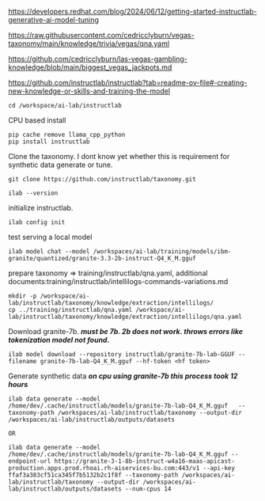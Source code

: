 

https://developers.redhat.com/blog/2024/06/12/getting-started-instructlab-generative-ai-model-tuning

https://raw.githubusercontent.com/cedricclyburn/vegas-taxonomy/main/knowledge/trivia/vegas/qna.yaml

https://github.com/cedricclyburn/las-vegas-gambling-knowledge/blob/main/biggest_vegas_jackpots.md

https://github.com/instructlab/instructlab?tab=readme-ov-file#-creating-new-knowledge-or-skills-and-training-the-model




```
cd /workspace/ai-lab/instructlab
```

CPU based install
```
pip cache remove llama_cpp_python
pip install instructlab

```

Clone the taxonomy. I dont know yet whether this is requirement for synthetic data generate or tune. 
```
git clone https://github.com/instructlab/taxonomy.git
```


```
ilab --version

```

initialize instructlab.
```
ilab config init
```

test serving a local model
```
ilab model chat --model /workspaces/ai-lab/training/models/ibm-granite/quantized/granite-3.3-2b-instruct-Q4_K_M.gguf
```

prepare taxonomy => training/instructlab/qna.yaml, additional documents:training/instructlab/intellilogs-commands-variations.md 
```
mkdir -p /workspace/ai-lab/instructlab/taxonomy/knowledge/extraction/intellilogs/
cp ../training/instructlab/qna.yaml /workspace/ai-lab/instructlab/taxonomy/knowledge/extraction/intellilogs/qna.yaml
```

Download granite-7b. ***must be 7b. 2b does not work. throws errors like tokenization model not found.***
```
ilab model download --repository instructlab/granite-7b-lab-GGUF --filename granite-7b-lab-Q4_K_M.gguf --hf-token <hf token>
```
Generate synthetic data ***on cpu using granite-7b this process took 12 hours***
```
ilab data generate --model /home/dev/.cache/instructlab/models/granite-7b-lab-Q4_K_M.gguf   --taxonomy-path /workspaces/ai-lab/instructlab/taxonomy --output-dir /workspaces/ai-lab/instructlab/outputs/datasets

OR

ilab data generate --model /home/dev/.cache/instructlab/models/granite-7b-lab-Q4_K_M.gguf --endpoint-url https://granite-3-1-8b-instruct-w4a16-maas-apicast-production.apps.prod.rhoai.rh-aiservices-bu.com:443/v1 --api-key ffaf3a383cf51ca345f7b5132b2c1f8f --taxonomy-path /workspaces/ai-lab/instructlab/taxonomy --output-dir /workspaces/ai-lab/instructlab/outputs/datasets --num-cpus 14
```

